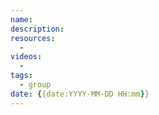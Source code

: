 ```yaml
---
name: 
description:
resources:
  - 
videos:
  - 
tags:
  - group
date: {{date:YYYY-MM-DD HH:mm}}
---
```


